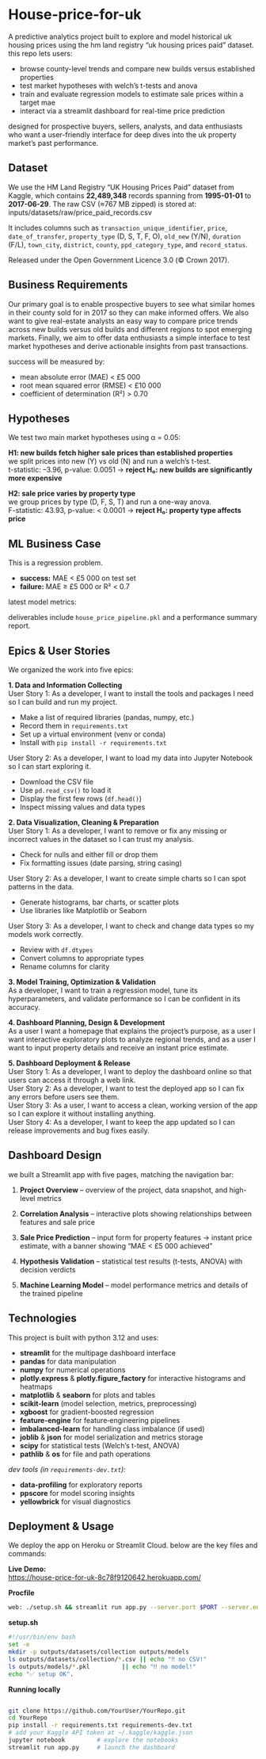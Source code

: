 # House-price-for-uk

A predictive analytics project built to explore and model historical uk housing prices using the hm land registry “uk housing prices paid” dataset. this repo lets users:

- browse county-level trends and compare new builds versus established properties  
- test market hypotheses with welch’s t-tests and anova  
- train and evaluate regression models to estimate sale prices within a target mae  
- interact via a streamlit dashboard for real-time price prediction  

designed for prospective buyers, sellers, analysts, and data enthusiasts who want a user-friendly interface for deep dives into the uk property market’s past performance.

## Dataset

We use the HM Land Registry “UK Housing Prices Paid” dataset from Kaggle, which contains **22,489,348** records spanning from **1995-01-01** to **2017-06-29**. The raw CSV (≈767 MB zipped) is stored at: inputs/datasets/raw/price_paid_records.csv

It includes columns such as `transaction_unique_identifier`, `price`, `date_of_transfer`, `property_type` (D, S, T, F, O), `old_new` (Y/N), `duration` (F/L), `town_city`, `district`, `county`, `ppd_category_type`, and `record_status`.  



Released under the Open Government Licence 3.0 (© Crown 2017).

## Business Requirements
Our primary goal is to enable prospective buyers to see what similar homes in their county sold for in 2017 so they can make informed offers. We also want to give real-estate analysts an easy way to compare price trends across new builds versus old builds and different regions to spot emerging markets. Finally, we aim to offer data enthusiasts a simple interface to test market hypotheses and derive actionable insights from past transactions.

success will be measured by:
- mean absolute error (MAE) < £5 000
- root mean squared error (RMSE) < £10 000
- coefficient of determination (R²) > 0.70

## Hypotheses
We test two main market hypotheses using α = 0.05:

**H1: new builds fetch higher sale prices than established properties**  
we split prices into new (Y) vs old (N) and run a welch’s t-test.  
t-statistic: –3.96, p-value: 0.0051 → **reject H₀: new builds are significantly more expensive**  


**H2: sale price varies by property type**  
we group prices by type (D, F, S, T) and run a one-way anova.  
F-statistic: 43.93, p-value: < 0.0001 → **reject H₀: property type affects price**  

## ML Business Case
This is a regression problem.
- **success:** MAE < £5 000 on test set  
- **failure:** MAE ≥ £5 000 or R² < 0.7

latest model metrics:  


deliverables include `house_price_pipeline.pkl` and a performance summary report.

## Epics & User Stories
We organized the work into five epics:

**1. Data and Information Collecting**  
User Story 1: As a developer, I want to install the tools and packages I need so I can build and run my project.  
- Make a list of required libraries (pandas, numpy, etc.)  
- Record them in `requirements.txt`  
- Set up a virtual environment (venv or conda)  
- Install with `pip install -r requirements.txt`

User Story 2: As a developer, I want to load my data into Jupyter Notebook so I can start exploring it.  
- Download the CSV file  
- Use `pd.read_csv()` to load it  
- Display the first few rows (`df.head()`)  
- Inspect missing values and data types

**2. Data Visualization, Cleaning & Preparation**  
User Story 1: As a developer, I want to remove or fix any missing or incorrect values in the dataset so I can trust my analysis.  
- Check for nulls and either fill or drop them  
- Fix formatting issues (date parsing, string casing)

User Story 2: As a developer, I want to create simple charts so I can spot patterns in the data.  
- Generate histograms, bar charts, or scatter plots  
- Use libraries like Matplotlib or Seaborn

User Story 3: As a developer, I want to check and change data types so my models work correctly.  
- Review with `df.dtypes`  
- Convert columns to appropriate types  
- Rename columns for clarity

**3. Model Training, Optimization & Validation**  
As a developer, I want to train a regression model, tune its hyperparameters, and validate performance so I can be confident in its accuracy.

**4. Dashboard Planning, Design & Development**  
As a user I want a homepage that explains the project’s purpose, as a user I want interactive exploratory plots to analyze regional trends, and as a user I want to input property details and receive an instant price estimate.

**5. Dashboard Deployment & Release**  
User Story 1: As a developer, I want to deploy the dashboard online so that users can access it through a web link.  
User Story 2: As a developer, I want to test the deployed app so I can fix any errors before users see them.  
User Story 3: As a user, I want to access a clean, working version of the app so I can explore it without installing anything.  
User Story 4: As a developer, I want to keep the app updated so I can release improvements and bug fixes easily.


## Dashboard Design
we built a Streamlit app with five pages, matching the navigation bar:

1. **Project Overview** – overview of the project, data snapshot, and high-level metrics  


2. **Correlation Analysis** – interactive plots showing relationships between features and sale price  


3. **Sale Price Prediction** – input form for property features → instant price estimate, with a banner showing “MAE < £5 000 achieved”  


4. **Hypothesis Validation** – statistical test results (t-tests, ANOVA) with decision verdicts  


5. **Machine Learning Model** – model performance metrics and details of the trained pipeline  


## Technologies
This project is built with python 3.12 and uses:

- **streamlit** for the multipage dashboard interface  
- **pandas** for data manipulation  
- **numpy** for numerical operations  
- **plotly.express** & **plotly.figure_factory** for interactive histograms and heatmaps  
- **matplotlib** & **seaborn** for plots and tables  
- **scikit-learn** (model selection, metrics, preprocessing)  
- **xgboost** for gradient-boosted regression  
- **feature-engine** for feature‐engineering pipelines  
- **imbalanced-learn** for handling class imbalance (if used)  
- **joblib** & **json** for model serialization and metrics storage  
- **scipy** for statistical tests (Welch’s t-test, ANOVA)  
- **pathlib** & **os** for file and path operations  

_dev tools (in `requirements-dev.txt`):_  
- **data-profiling** for exploratory reports  
- **ppscore** for model scoring insights  
- **yellowbrick** for visual diagnostics  




## Deployment & Usage
We deploy the app on Heroku or Streamlit Cloud. below are the key files and commands:

**Live Demo:**  
https://house-price-for-uk-8c78f9120642.herokuapp.com/

**Procfile**  
```bash
web: ./setup.sh && streamlit run app.py --server.port $PORT --server.enableCORS false
```
**setup.sh**
```bash
#!/usr/bin/env bash
set -e
mkdir -p outputs/datasets/collection outputs/models
ls outputs/datasets/collection/*.csv || echo "‼ no CSV!"
ls outputs/models/*.pkl         || echo "‼ no model!"
echo "✅ setup OK".
```

**Running locally**
```bash

git clone https://github.com/YourUser/YourRepo.git
cd YourRepo
pip install -r requirements.txt requirements-dev.txt
# add your Kaggle API token at ~/.kaggle/kaggle.json
jupyter notebook         # explore the notebooks
streamlit run app.py     # launch the dashboard
```
